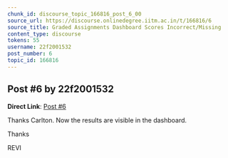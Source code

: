 ```yaml
---
chunk_id: discourse_topic_166816_post_6_00
source_url: https://discourse.onlinedegree.iitm.ac.in/t/166816/6
source_title: Graded Assignments Dashboard Scores Incorrect/Missing
content_type: discourse
tokens: 55
username: 22f2001532
post_number: 6
topic_id: 166816
---
```


## Post #6 by 22f2001532

**Direct Link**: [Post #6](https://discourse.onlinedegree.iitm.ac.in/t/166816/6)

Thanks Carlton. Now the results are visible in the dashboard.

Thanks

REVI
